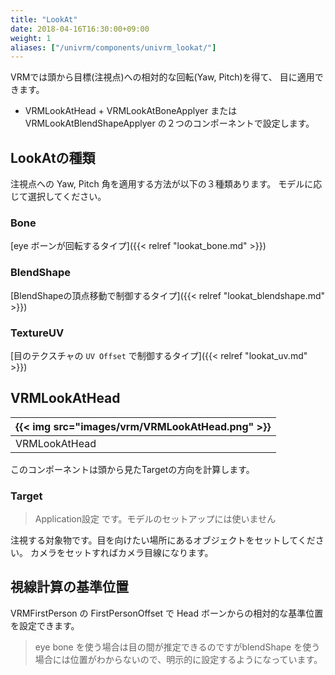 ```yaml
---
title: "LookAt"
date: 2018-04-16T16:30:00+09:00
weight: 1
aliases: ["/univrm/components/univrm_lookat/"]
---
```


VRMでは頭から目標(注視点)への相対的な回転(Yaw, Pitch)を得て、
目に適用できます。

* VRMLookAtHead + VRMLookAtBoneApplyer または VRMLookAtBlendShapeApplyer の２つのコンポーネントで設定します。

## LookAtの種類

注視点への Yaw, Pitch 角を適用する方法が以下の３種類あります。
モデルに応じて選択してください。

### Bone

[eye ボーンが回転するタイプ]({{< relref "lookat_bone.md" >}})

### BlendShape

[BlendShapeの頂点移動で制御するタイプ]({{< relref "lookat_blendshape.md" >}})

### TextureUV

[目のテクスチャの `UV Offset` で制御するタイプ]({{< relref "lookat_uv.md" >}})

## VRMLookAtHead

|{{< img src="images/vrm/VRMLookAtHead.png" >}}|
|-----|
|VRMLookAtHead|

このコンポーネントは頭から見たTargetの方向を計算します。

### Target

> Application設定 です。モデルのセットアップには使いません

注視する対象物です。目を向けたい場所にあるオブジェクトをセットしてください。
カメラをセットすればカメラ目線になります。

## 視線計算の基準位置

VRMFirstPerson の FirstPersonOffset で Head ボーンからの相対的な基準位置を設定できます。

> eye bone を使う場合は目の間が推定できるのですがblendShape を使う場合には位置がわからないので、明示的に設定するようになっています。
